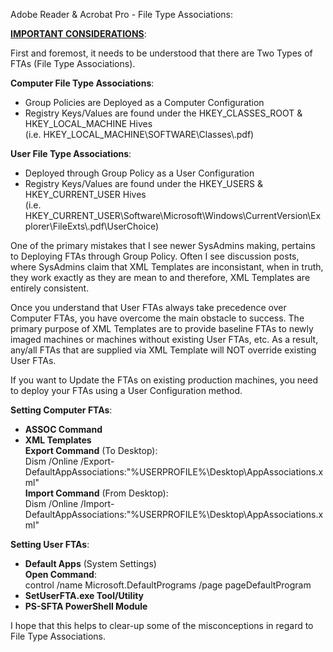 Adobe Reader & Acrobat Pro - File Type Associations:

**<u>IMPORTANT CONSIDERATIONS</u>**:<br>

First and foremost, it needs to be understood that there are Two Types of FTAs (File Type Associations).

**Computer File Type Associations**:<br>
- Group Policies are Deployed as a Computer Configuration
- Registry Keys/Values are found under the HKEY_CLASSES_ROOT & HKEY_LOCAL_MACHINE Hives<br>
  (i.e. HKEY_LOCAL_MACHINE\SOFTWARE\Classes\\.pdf)

**User File Type Associations**:<br>
- Deployed through Group Policy as a User Configuration
- Registry Keys/Values are found under the HKEY_USERS & HKEY_CURRENT_USER Hives<br>
  (i.e. HKEY_CURRENT_USER\Software\Microsoft\Windows\CurrentVersion\Explorer\FileExts\\.pdf\UserChoice)

One of the primary mistakes that I see newer SysAdmins making, pertains to Deploying FTAs through Group Policy. Often I see discussion posts, where SysAdmins claim that XML Templates are inconsistant, when in truth, they work exactly as they are mean to and therefore, XML Templates are entirely consistent. 

Once you understand that User FTAs always take precedence over Computer FTAs, you have overcome the main obstacle to success. The primary purpose of XML Templates are to provide baseline FTAs to newly imaged machines or machines without existing User FTAs, etc. As a result, any/all FTAs that are supplied via XML Template will NOT override existing User FTAs. 

If you want to Update the FTAs on existing production machines, you need to deploy your FTAs using a User Configuration method.

**Setting Computer FTAs**:
- **ASSOC Command**
- **XML Templates**<br>
    **Export Command** (To Desktop): <br>
      Dism /Online /Export-DefaultAppAssociations:"%USERPROFILE%\Desktop\AppAssociations.xml"<br>
    **Import Command** (From Desktop): <br>
      Dism /Online /Import-DefaultAppAssociations:"%USERPROFILE%\Desktop\AppAssociations.xml"

**Setting User FTAs**:
- **Default Apps** (System Settings)<br>
    **Open Command**:<br>
      control /name Microsoft.DefaultPrograms /page pageDefaultProgram
- **SetUserFTA.exe Tool/Utility**
- **PS-SFTA PowerShell Module**

I hope that this helps to clear-up some of the misconceptions in regard to File Type Associations.
